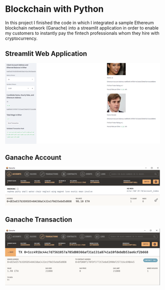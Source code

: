 # Blockchain with Python

In this project I finished the code in which I integrated a sample Ethereum blockchain network (Ganache) into a streamlit application in order to enable my customers to instantly pay the fintech professionals whom they hire with cryptocurrency.

## Streamlit Web Application

![alt="streamlitapp"](Images/streamlitapp.png)

## Ganache Account

![alt="ganacheaccount"](Images/ganacheaccount.png)

## Ganache Transaction

![alt="ganachecontract"](Images/ganachecontract.png)


